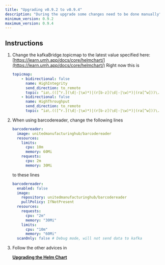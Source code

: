 ```yaml
---
title: "Upgrading v0.9.2 to v0.9.4"
description: "During the upgrade some changes need to be done manually"
minimum_version: 0.9.2
maximum_version: 0.9.4
---
```


## Instructions

1. Change the kafkaBridge.topicmap to the latest value specified here: [https://learn.umh.app/docs/core/helmchart/](https://learn.umh.app/docs/core/helmchart/)
Right now this is 
    
    ```yaml
    topicmap:
        - bidirectional: false
          name: HighIntegrity
          send_direction: to_remote
          topic: ^ia\.(([^r.](\d|-|\w)*)|(r[b-z](\d|-|\w)*)|(ra[^w]))\.(\d|-|\w|_)+\.(\d|-|\w|_)+\.((addMaintenanceActivity)|(addOrder)|(addParentToChild)|(addProduct)|(addShift)|(count)|(deleteShiftByAssetIdAndBeginTimestamp)|(deleteShiftById)|(endOrder)|(modifyProducedPieces)|(modifyState)|(productTag)|(productTagString)|(recommendation)|(scrapCount)|(startOrder)|(state)|(uniqueProduct)|(scrapUniqueProduct))$
        - bidirectional: false
          name: HighThroughput
          send_direction: to_remote
          topic: ^ia\.(([^r.](\d|-|\w)*)|(r[b-z](\d|-|\w)*)|(ra[^w]))\.(\d|-|\w|_)+\.(\d|-|\w|_)+\.(process[V|v]alue).*$
    ```
    
2. When using barcodereader, change the following lines
    
    ```yaml
    barcodereader:
      image: unitedmanufacturinghub/barcodereader
      resources:
        limits:
          cpu: 10m
          memory: 60Mi
        requests:
          cpu: 2m
          memory: 30Mi
    ```
    
    to these lines
    
    ```yaml
    barcodereader:
      enabled: false
      image:
        repository: unitedmanufacturinghub/barcodereader
        pullPolicy: IfNotPresent
      resources:
        requests:
          cpu: "2m"
          memory: "30Mi"
        limits:
          cpu: "10m"
          memory: "60Mi"
      scanOnly: false # Debug mode, will not send data to kafka
    ```
    
3. Follow the other advices in 
    
    [**Upgrading the Helm Chart**](./upgrading-helm-chart)
